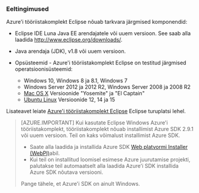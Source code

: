 ### <a name="prerequisites"></a>Eeltingimused

Azure'i tööriistakomplekt Eclipse nõuab tarkvara järgmised komponendid:

* Eclipse IDE Luna Java EE arendajatele või uuem versioon. See saab alla laadida <http://www.eclipse.org/downloads/>.

* Java arendaja (JDK), v1.8 või uuem versioon. 

* Opsüsteemid - Azure'i tööriistakomplekt Eclipse on testitud järgmised operatsioonisüsteemid:

    * Windows 10, Windows 8 ja 8.1, Windows 7
    * Windows Server 2012 ja 2012 R2, Windows Server 2008 ja 2008 R2
    * [Mac OS X](http://www.apple.com/osx) Versioonide "Yosemite" ja "El Captain"
    * [Ubuntu Linux](http://www.ubuntu.com) Versioonide 12, 14 ja 15

Lisateavet leiate [Azure'i tööriistakomplekt Eclipse](http://marketplace.eclipse.org/content/azure-toolkit-eclipse) Eclipse turuplatsi lehel.

> [AZURE.IMPORTANT] Kui kasutate Eclipse Windows Azure'i tööriistakomplekt, tööriistakomplekt nõuab installimist Azure SDK 2.9.1 või uuem versioon. Teil on kaks võimalust installimist Azure SDK.
> 
> * Saate alla laadida ja installida Azure SDK [Web platvormi Installer (WebPI)](http://go.microsoft.com/fwlink/?LinkID=252838)abil.
> * Kui teil on installitud loomisel esimese Azure juurutamise projekti, palutakse teil automaatselt alla laadida Azure'i SDK installida Azure SDK nõutava versiooni.
> 
> Pange tähele, et Azure'i SDK on ainult Windows.
